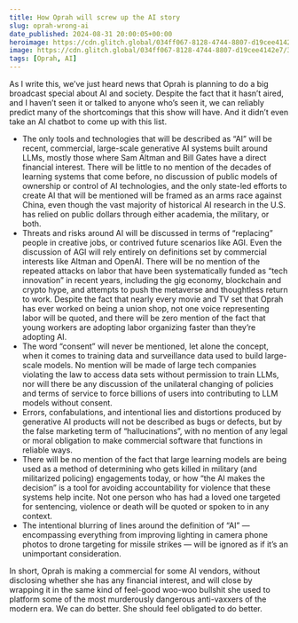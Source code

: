 ```yaml
---
title: How Oprah will screw up the AI story
slug: oprah-wrong-ai
date_published: 2024-08-31 20:00:05+00:00
heroimage: https://cdn.glitch.global/034ff067-8128-4744-8807-d19cee4142e7/3273911092_5e4cba68dc_k.jpg?v=1725152457994
image: https://cdn.glitch.global/034ff067-8128-4744-8807-d19cee4142e7/3273911092_5e4cba68dc_k.jpg?v=1725152457994
tags: [Oprah, AI]
---
```

As I write this, we’ve just heard news that Oprah is planning to do a big broadcast special about AI and society. Despite the fact that it hasn’t aired, and I haven’t seen it or talked to anyone who’s seen it, we can reliably predict many of the shortcomings that this show will have. And it didn’t even take an AI chatbot to come up with this list.

* The only tools and technologies that will be described as “AI” will be recent, commercial, large-scale generative AI systems built around LLMs, mostly those where Sam Altman and Bill Gates have a direct financial interest. There will be little to no mention of the decades of learning systems that come before, no discussion of public models of ownership or control of AI technologies, and the only state-led efforts to create AI that will be mentioned will be framed as an arms race against China, even though the vast majority of historical AI research in the U.S. has relied on public dollars through either academia, the military, or both.
* Threats and risks around AI will be discussed in terms of “replacing” people in creative jobs, or contrived future scenarios like AGI. Even the discussion of AGI will rely entirely on definitions set by commercial interests like Altman and OpenAI. There will be no mention of the repeated attacks on labor that have been systematically funded as “tech innovation” in recent years, including the gig economy, blockchain and crypto hype, and attempts to push the metaverse and thoughtless return to work. Despite the fact that nearly every movie and TV set that Oprah has ever worked on being a union shop, not one voice representing labor will be quoted, and there will be zero mention of the fact that young workers are adopting labor organizing faster than they’re adopting AI.
* The word “consent” will never be mentioned, let alone the concept, when it comes to training data and surveillance data used to build large-scale models. No mention will be made of large tech companies violating the law to access data sets without permission to train LLMs, nor will there be any discussion of the unilateral changing of policies and terms of service to force billions of users into contributing to LLM models without consent.
* Errors, confabulations, and intentional lies and distortions produced by generative AI products will not be described as bugs or defects, but by the false marketing term of “hallucinations”, with no mention of any legal or moral obligation to make commercial software that functions in reliable ways.
* There will be no mention of the fact that large learning models are being used as a method of determining who gets killed in military (and militarized policing) engagements today, or how “the AI makes the decision” is a tool for avoiding accountability for violence that these systems help incite. Not one person who has had a loved one targeted for sentencing, violence or death will be quoted or spoken to in any context.
* The intentional blurring of lines around the definition of “AI” — encompassing everything from improving lighting in camera phone photos to drone targeting for missile strikes — will be ignored as if it’s an unimportant consideration.

In short, Oprah is making a commercial for some AI vendors, without disclosing whether she has any financial interest, and will close by wrapping it in the same kind of feel-good woo-woo bullshit she used to platform some of the most murderously dangerous anti-vaxxers of the modern era. We can do better. She should feel obligated to do better.
